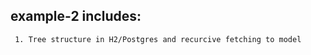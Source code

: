  <h2> example-2 includes:</h2>

 ~~~
  1. Tree structure in H2/Postgres and recurcive fetching to model
~~~